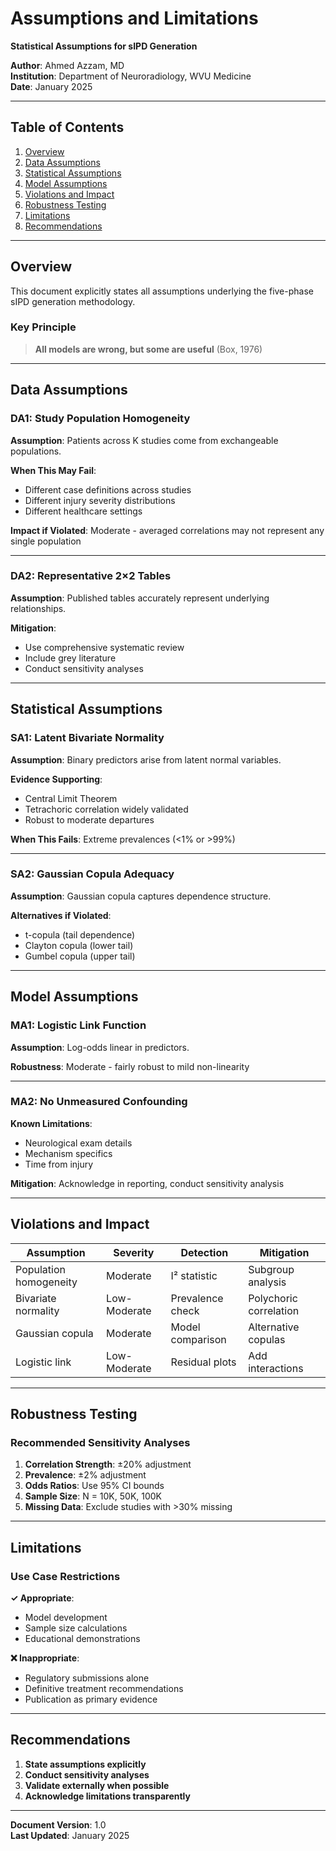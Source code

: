 # Assumptions and Limitations

**Statistical Assumptions for sIPD Generation**

**Author**: Ahmed Azzam, MD  
**Institution**: Department of Neuroradiology, WVU Medicine  
**Date**: January 2025

---

## Table of Contents

1. [Overview](#overview)
2. [Data Assumptions](#data-assumptions)
3. [Statistical Assumptions](#statistical-assumptions)
4. [Model Assumptions](#model-assumptions)
5. [Violations and Impact](#violations-and-impact)
6. [Robustness Testing](#robustness-testing)
7. [Limitations](#limitations)
8. [Recommendations](#recommendations)

---

## Overview

This document explicitly states all assumptions underlying the five-phase sIPD generation methodology.

### Key Principle

> **All models are wrong, but some are useful** (Box, 1976)

---

## Data Assumptions

### DA1: Study Population Homogeneity

**Assumption**: Patients across K studies come from exchangeable populations.

**When This May Fail**:
- Different case definitions across studies
- Different injury severity distributions
- Different healthcare settings

**Impact if Violated**: Moderate - averaged correlations may not represent any single population

---

### DA2: Representative 2×2 Tables

**Assumption**: Published tables accurately represent underlying relationships.

**Mitigation**:
- Use comprehensive systematic review
- Include grey literature
- Conduct sensitivity analyses

---

## Statistical Assumptions

### SA1: Latent Bivariate Normality

**Assumption**: Binary predictors arise from latent normal variables.

**Evidence Supporting**:
- Central Limit Theorem
- Tetrachoric correlation widely validated
- Robust to moderate departures

**When This Fails**: Extreme prevalences (<1% or >99%)

---

### SA2: Gaussian Copula Adequacy

**Assumption**: Gaussian copula captures dependence structure.

**Alternatives if Violated**:
- t-copula (tail dependence)
- Clayton copula (lower tail)
- Gumbel copula (upper tail)

---

## Model Assumptions

### MA1: Logistic Link Function

**Assumption**: Log-odds linear in predictors.

**Robustness**: Moderate - fairly robust to mild non-linearity

---

### MA2: No Unmeasured Confounding

**Known Limitations**:
- Neurological exam details
- Mechanism specifics
- Time from injury

**Mitigation**: Acknowledge in reporting, conduct sensitivity analysis

---

## Violations and Impact

| Assumption | Severity | Detection | Mitigation |
|------------|----------|-----------|------------|
| Population homogeneity | Moderate | I² statistic | Subgroup analysis |
| Bivariate normality | Low-Moderate | Prevalence check | Polychoric correlation |
| Gaussian copula | Moderate | Model comparison | Alternative copulas |
| Logistic link | Low-Moderate | Residual plots | Add interactions |

---

## Robustness Testing

### Recommended Sensitivity Analyses

1. **Correlation Strength**: ±20% adjustment
2. **Prevalence**: ±2% adjustment
3. **Odds Ratios**: Use 95% CI bounds
4. **Sample Size**: N = 10K, 50K, 100K
5. **Missing Data**: Exclude studies with >30% missing

---

## Limitations

### Use Case Restrictions

**✓ Appropriate**:
- Model development
- Sample size calculations
- Educational demonstrations

**❌ Inappropriate**:
- Regulatory submissions alone
- Definitive treatment recommendations
- Publication as primary evidence

---

## Recommendations

1. **State assumptions explicitly**
2. **Conduct sensitivity analyses**
3. **Validate externally when possible**
4. **Acknowledge limitations transparently**

---

**Document Version**: 1.0  
**Last Updated**: January 2025
